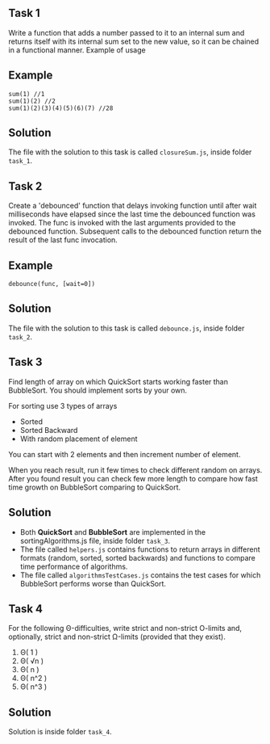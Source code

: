 ## Task 1 ## 
Write a function that adds a number passed to it to an internal sum and returns itself with its internal sum set to the new value, 
so it can be chained in a functional manner. Example of usage

## Example ##
```
sum(1) //1
sum(1)(2) //2
sum(1)(2)(3)(4)(5)(6)(7) //28
```

## Solution ##

The file with the solution to this task is called `closureSum.js`, inside folder `task_1`.

## Task 2 ## 
Create a 'debounced' function that delays invoking function 
until after wait milliseconds have elapsed since the last time the debounced function was invoked.
The func is invoked with the last arguments provided to the debounced function.
Subsequent calls to the debounced function return the result of the last func invocation.

## Example ##
```
debounce(func, [wait=0])
```

## Solution ##

The file with the solution to this task is called `debounce.js`, inside folder `task_2`.

## Task 3 ## 
Find length of array on which QuickSort starts working faster than BubbleSort.
You should implement sorts by your own.

For sorting use 3 types of arrays
- Sorted
- Sorted Backward
- With random placement of element

You can start with 2 elements and then increment number of element.

When you reach result, run it few times to check different random on arrays.
After you found result you can check few more length to compare how fast time growth on BubbleSort comparing to QuickSort.

## Solution ##

- Both **QuickSort** and **BubbleSort** are implemented in the sortingAlgorithms.js file, inside folder `task_3`.
- The file called `helpers.js` contains functions to return arrays in different formats (random, sorted, sorted backwards) and functions to compare time performance of algorithms. 
- The file called `algorithmsTestCases.js` contains the test cases for which BubbleSort performs worse than QuickSort.

## Task 4 ## 
For the following Θ-difficulties, write strict and non-strict O-limits and, optionally, strict and non-strict Ω-limits (provided that they exist).
1. Θ( 1 )
2. Θ( √n )
3. Θ( n )
4. Θ( n^2 )
5. Θ( n^3 )

## Solution ##

Solution is inside folder `task_4`.
